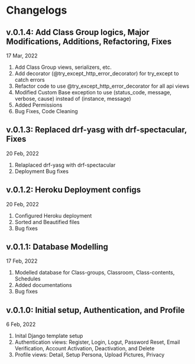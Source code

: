 # Changelogs

## v.0.1.4: Add Class Group logics, Major Modifications, Additions, Refactoring, Fixes

17 Mar, 2022

1. Add Class Group views, serializers, etc.
2. Add decorator (@try_except_http_error_decorator) for try_except to catch errors
3. Refactor code to use @try_except_http_error_decorator for all api views
4. Modified Custom Base exception to use (status_code, message, verbose, cause) instead of (instance, message)
5. Added Permissions
6. Bug Fixes, Code Cleaning

## v.0.1.3: Replaced drf-yasg with drf-spectacular, Fixes

20 Feb, 2022

1. Relaplaced drf-yasg with drf-spectacular
2. Deployment Bug fixes

## v.0.1.2: Heroku Deployment configs

20 Feb, 2022

1. Configured Heroku deployment
2. Sorted and Beautified files
3. Bug fixes

## v.0.1.1: Database Modelling

17 Feb, 2022

1. Modelled database for Class-groups, Classroom, Class-contents, Schedules
2. Added documentations
3. Bug fixes

## v.0.1.0: Initial setup, Authentication, and Profile

6 Feb, 2022

1. Inital Django template setup
2. Authentication views: Register, Login, Logut, Password Reset, Email Verification, Account Activation, Deactivation, and Delete
3. Profile views: Detail, Setup Persona, Upload Pictures, Privacy
